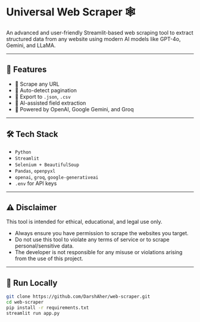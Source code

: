 # Universal Web Scraper 🕸️

An advanced and user-friendly Streamlit-based web scraping tool to extract structured data from any website using modern AI models like GPT-4o, Gemini, and LLaMA.

---

## 🔧 Features

- 🔗 Scrape any URL
- 🧠 Auto-detect pagination
- 📝 Export to `.json`, `.csv`
- 🧠 AI-assisted field extraction
- 🧰 Powered by OpenAI, Google Gemini, and Groq

---

## 🛠️ Tech Stack

- `Python`
- `Streamlit`
- `Selenium + BeautifulSoup`
- `Pandas`, `openpyxl`
- `openai`, `groq`, `google-generativeai`
- `.env` for API keys 

---

## ⚠️ Disclaimer

This tool is intended for ethical, educational, and legal use only.

- Always ensure you have permission to scrape the websites you target.
- Do not use this tool to violate any terms of service or to scrape personal/sensitive data.
- The developer is not responsible for any misuse or violations arising from the use of this project.

---

## 🚀 Run Locally

```bash
git clone https://github.com/DarshAher/web-scraper.git
cd web-scraper
pip install -r requirements.txt
streamlit run app.py


